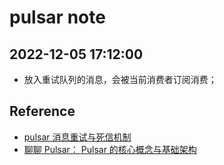 # pulsar note

## 2022-12-05 17:12:00

- 放入重试队列的消息，会被当前消费者订阅消费；

## Reference

- [pulsar 消息重试与死信机制](https://cloud.tencent.com/document/product/1179/49607)
- [聊聊 Pulsar： Pulsar 的核心概念与基础架构](https://juejin.cn/post/7061630174403493925#heading-0)

